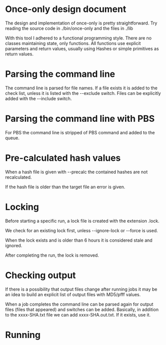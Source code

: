 # Once-only design document

The design and implementation of once-only is pretty straightforward.
Try reading the source code in ./bin/once-only and the files in ./lib

With this tool I adhered to a functional programming style. There are 
no classes maintaining state, only functions. All functions use explicit
parameters and return values, usually using Hashes or simple primitives 
as return values.

# Parsing the command line

The command line is parsed for file names. If a file exists it is added to the
check list, unless it is listed with the --exclude switch. Files can be
explicitly added with the --include switch.

# Parsing the command line with PBS

For PBS the command line is stripped of PBS command and added to the queue.

# Pre-calculated hash values

When a hash file is given with --precalc the contained hashes are not recalculated.

If the hash file is older than the target file an error is given.

# Locking

Before starting a specific run, a lock file is created with the extension .lock.

We check for an existing lock first, unless --ignore-lock or --force is used.

When the lock exists and is older than 6 hours it is considered stale and ignored.

After completing the run, the lock is removed.

# Checking output

If there is a possibility that output files change after running jobs
it may be an idea to build an explicit list of output files with
MD5/pfff values.

When a job completes the command line can be parsed again for output
files (files that appeared) and switches can be added. Basically, in
addition to the xxxx-SHA.txt file we can add xxxx-SHA.out.txt. If it
exists, use it.

# Running



